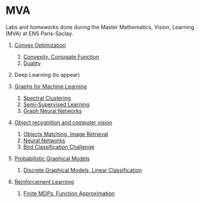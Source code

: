 # MVA
Labs and homeworks done during the Master Mathematics, Vision, Learning (MVA) at ENS Paris-Saclay.

1. [Convex Optimization](https://github.com/moulinantoine/MVA/tree/master/convex_optimization)
     1. [Convexity, Conjugate Function](https://github.com/moulinantoine/MVA/tree/master/convex_optimization/HW1)
     2. [Duality](https://github.com/moulinantoine/MVA/tree/master/convex_optimization/HW2)

2. Deep Learning (to appear)

3. [Graphs for Machine Learning](https://github.com/moulinantoine/MVA/tree/master/graphs_ml)
     1. [Spectral Clustering](https://github.com/moulinantoine/MVA/tree/master/graphs_ml/PW1)
     2. [Semi-Supervised Learning](https://github.com/moulinantoine/MVA/tree/master/graphs_ml/PW2)
     3. [Graph Neural Networks](https://github.com/moulinantoine/MVA/tree/master/graphs_ml/PW3)

4. [Object recognition and computer vision](https://github.com/moulinantoine/MVA/tree/master/object_recognition)
     1. [Objects Matching, Image Retrieval](https://github.com/moulinantoine/MVA/tree/master/object_recognition)
     2. [Neural Networks](https://github.com/moulinantoine/MVA/tree/master/object_recognition)
     3. [Bird Classification Challenge](https://github.com/moulinantoine/MVA/tree/master/object_recognition)

5. [Probabilistic Graphical Models](https://github.com/moulinantoine/MVA/tree/master/probabilistic_graphical_models)
     1. [Discrete Graphical Models, Linear Classification](https://github.com/moulinantoine/MVA/tree/master/probabilistic_graphical_models/HW1)

6. [Reinforcement Learning](https://github.com/moulinantoine/MVA/tree/master/reinforcement_learning)
     1. [Finite MDPs, Function Approximation](https://github.com/moulinantoine/MVA/tree/master/reinforcement_learning/HW1)